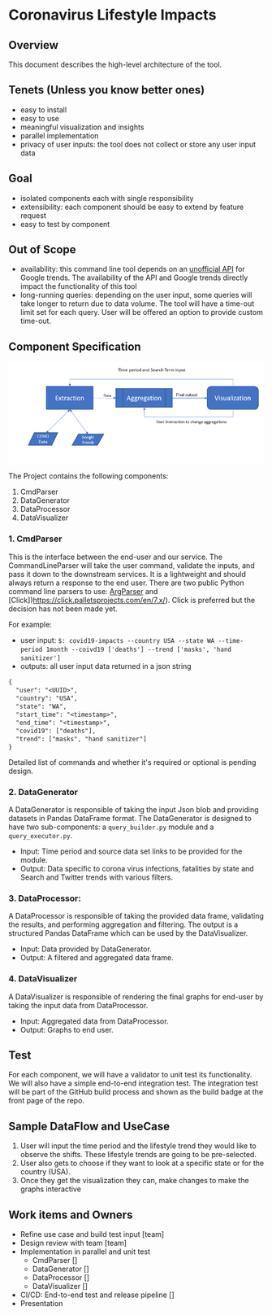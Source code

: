 # Coronavirus Lifestyle Impacts

## Overview
This document describes the high-level architecture of the tool.

## Tenets (Unless you know better ones)
- easy to install
- easy to use
- meaningful visualization and insights
- parallel implementation
- privacy of user inputs: the tool does not collect or store any user input data

## Goal
- isolated components each with single responsibility
- extensibility: each component should be easy to extend by feature request
- easy to test by component

## Out of Scope
- availability: this command line tool depends on an [unofficial API](https://pypi.org/project/pytrends/) for Google trends. The availability
  of the API and Google trends directly impact the functionality of this tool
- long-running queries: depending on the user input, some queries will take longer to return due to data volume. The tool will have a time-out
  limit set for each query. User will be offered an option to provide custom time-out.

## Component Specification

![](Project.PNG)

The Project contains the following components:
1. CmdParser
2. DataGenerator
3. DataProcessor
4. DataVisualizer

### 1. CmdParser
This is the interface between the end-user and our service. The CommandLineParser will take the user command, validate the inputs, and pass it
down to the downstream services. It is a lightweight and should always return a response to the end user.
There are two public Python command line parsers to use: [ArgParser](https://docs.python.org/3/library/argparse.html) and [Click])https://click.palletsprojects.com/en/7.x/). Click is preferred but the decision has not been made yet.

For example:
- user input: `$: covid19-impacts --country USA --state WA --time-period 1month --coivd19 ['deaths'] --trend ['masks', 'hand sanitizer']`
- outputs: all user input data returned in a json string
```
{
  "user": "<UUID>",
  "country": "USA",
  "state": "WA",
  "start_time": "<timestamp>",
  "end_time": "<timestamp>",
  "covid19": ["deaths"],
  "trend": ["masks", "hand sanitizer"]
}
```

Detailed list of commands and whether it's required or optional is pending design.

###  2. DataGenerator
A DataGenerator is responsible of taking the input Json blob and providing datasets in Pandas DataFrame format.
The DataGenerator is designed to have two sub-components: a `query_builder.py` module and a `query_executor.py`.
- Input: Time period and source data set links to be provided for the module.
- Output: Data specific to corona virus infections, fatalities by state and Search and Twitter trends with various filters.

### 3. DataProcessor:
A DataProcessor is responsible of taking the provided data frame, validating the results, and performing aggregation and filtering. The output
is a structured Pandas DataFrame which can be used by the DataVisualizer.
- Input: Data provided by DataGenerator.
- Output: A filtered and aggregated data frame.

### 4. DataVisualizer
A DataVisualizer is responsible of rendering the final graphs for end-user by taking the input data from DataProcessor.
- Input: Aggregated data from DataProcessor.
- Output: Graphs to end user.

## Test
For each component, we will have a validator to unit test its functionality. We will also have a simple end-to-end integration test. The
integration test will be part of the GitHub build process and shown as the build badge at the front page of the repo.

## Sample DataFlow and UseCase
1. User will input the time period and the lifestyle trend they would like to observe the shifts. These lifestyle trends are going to be pre-selected.
2. User also gets to choose if they want to look at a specific state or for the country (USA).
3. Once they get the visualization they can, make changes to make the graphs interactive

## Work items and Owners
- Refine use case and build test input [team]
- Design review with team [team]
- Implementation in parallel and unit test
  - CmdParser []
  - DataGenerator []
  - DataProcessor []
  - DataVisualizer []
- CI/CD: End-to-end test and release pipeline []
- Presentation
